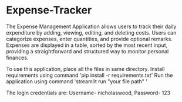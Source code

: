 # Expense-Tracker
The Expense Management Application allows users to track their daily expenditure by adding, viewing, editing, and deleting costs. Users can categorize expenses, enter quantities, and provide optional remarks. Expenses are displayed in a table, sorted by the most recent input, providing a straightforward and structured way to monitor personal finances.

To use this application, place all the files in same directory.
Install requirements using command 'pip install -r requirements.txt' 
Run the application using command 'streamlit run "your file path" '

The login credentials are: Username- nicholaswood,  Password- 123
